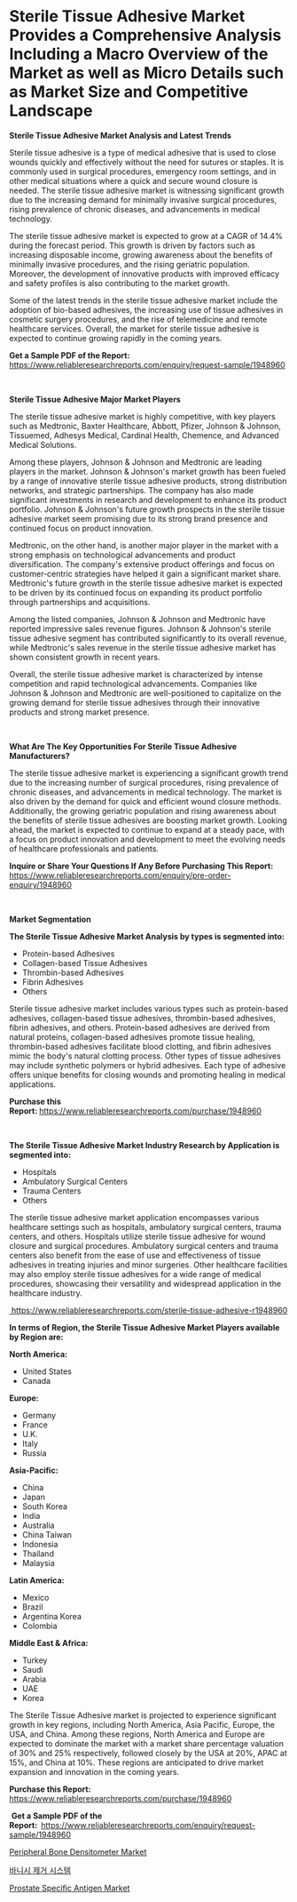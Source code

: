 <p><h1>Sterile Tissue Adhesive Market Provides a Comprehensive Analysis Including a Macro Overview of the Market as well as Micro Details such as Market Size and Competitive Landscape</h1></p><p><strong>Sterile Tissue Adhesive Market Analysis and Latest Trends</strong></p>
<p><p>Sterile tissue adhesive is a type of medical adhesive that is used to close wounds quickly and effectively without the need for sutures or staples. It is commonly used in surgical procedures, emergency room settings, and in other medical situations where a quick and secure wound closure is needed. The sterile tissue adhesive market is witnessing significant growth due to the increasing demand for minimally invasive surgical procedures, rising prevalence of chronic diseases, and advancements in medical technology.</p><p>The sterile tissue adhesive market is expected to grow at a CAGR of 14.4% during the forecast period. This growth is driven by factors such as increasing disposable income, growing awareness about the benefits of minimally invasive procedures, and the rising geriatric population. Moreover, the development of innovative products with improved efficacy and safety profiles is also contributing to the market growth.</p><p>Some of the latest trends in the sterile tissue adhesive market include the adoption of bio-based adhesives, the increasing use of tissue adhesives in cosmetic surgery procedures, and the rise of telemedicine and remote healthcare services. Overall, the market for sterile tissue adhesive is expected to continue growing rapidly in the coming years.</p></p>
<p><strong>Get a Sample PDF of the Report:&nbsp;</strong> <a href="https://www.reliableresearchreports.com/enquiry/request-sample/1948960">https://www.reliableresearchreports.com/enquiry/request-sample/1948960</a></p>
<p>&nbsp;</p>
<p><strong>Sterile Tissue Adhesive Major Market Players</strong></p>
<p><p>The sterile tissue adhesive market is highly competitive, with key players such as Medtronic, Baxter Healthcare, Abbott, Pfizer, Johnson & Johnson, Tissuemed, Adhesys Medical, Cardinal Health, Chemence, and Advanced Medical Solutions. </p><p>Among these players, Johnson & Johnson and Medtronic are leading players in the market. Johnson & Johnson's market growth has been fueled by a range of innovative sterile tissue adhesive products, strong distribution networks, and strategic partnerships. The company has also made significant investments in research and development to enhance its product portfolio. Johnson & Johnson's future growth prospects in the sterile tissue adhesive market seem promising due to its strong brand presence and continued focus on product innovation.</p><p>Medtronic, on the other hand, is another major player in the market with a strong emphasis on technological advancements and product diversification. The company's extensive product offerings and focus on customer-centric strategies have helped it gain a significant market share. Medtronic's future growth in the sterile tissue adhesive market is expected to be driven by its continued focus on expanding its product portfolio through partnerships and acquisitions.</p><p>Among the listed companies, Johnson & Johnson and Medtronic have reported impressive sales revenue figures. Johnson & Johnson's sterile tissue adhesive segment has contributed significantly to its overall revenue, while Medtronic's sales revenue in the sterile tissue adhesive market has shown consistent growth in recent years.</p><p>Overall, the sterile tissue adhesive market is characterized by intense competition and rapid technological advancements. Companies like Johnson & Johnson and Medtronic are well-positioned to capitalize on the growing demand for sterile tissue adhesives through their innovative products and strong market presence.</p></p>
<p>&nbsp;</p>
<p><strong>What Are The Key Opportunities For Sterile Tissue Adhesive Manufacturers?</strong></p>
<p><p>The sterile tissue adhesive market is experiencing a significant growth trend due to the increasing number of surgical procedures, rising prevalence of chronic diseases, and advancements in medical technology. The market is also driven by the demand for quick and efficient wound closure methods. Additionally, the growing geriatric population and rising awareness about the benefits of sterile tissue adhesives are boosting market growth. Looking ahead, the market is expected to continue to expand at a steady pace, with a focus on product innovation and development to meet the evolving needs of healthcare professionals and patients.</p></p>
<p><strong>Inquire or Share Your Questions If Any Before Purchasing This Report:</strong> <a href="https://www.reliableresearchreports.com/enquiry/pre-order-enquiry/1948960">https://www.reliableresearchreports.com/enquiry/pre-order-enquiry/1948960</a></p>
<p>&nbsp;</p>
<p><strong>Market Segmentation</strong></p>
<p><strong>The Sterile Tissue Adhesive Market Analysis by types is segmented into:</strong></p>
<p><ul><li>Protein-based Adhesives</li><li>Collagen-based Tissue Adhesives</li><li>Thrombin-based Adhesives</li><li>Fibrin Adhesives</li><li>Others</li></ul></p>
<p><p>Sterile tissue adhesive market includes various types such as protein-based adhesives, collagen-based tissue adhesives, thrombin-based adhesives, fibrin adhesives, and others. Protein-based adhesives are derived from natural proteins, collagen-based adhesives promote tissue healing, thrombin-based adhesives facilitate blood clotting, and fibrin adhesives mimic the body's natural clotting process. Other types of tissue adhesives may include synthetic polymers or hybrid adhesives. Each type of adhesive offers unique benefits for closing wounds and promoting healing in medical applications.</p></p>
<p><strong>Purchase this Report:&nbsp;</strong><a href="https://www.reliableresearchreports.com/purchase/1948960">https://www.reliableresearchreports.com/purchase/1948960</a></p>
<p>&nbsp;</p>
<p><strong>The Sterile Tissue Adhesive Market Industry Research by Application is segmented into:</strong></p>
<p><ul><li>Hospitals</li><li>Ambulatory Surgical Centers</li><li>Trauma Centers</li><li>Others</li></ul></p>
<p><p>The sterile tissue adhesive market application encompasses various healthcare settings such as hospitals, ambulatory surgical centers, trauma centers, and others. Hospitals utilize sterile tissue adhesive for wound closure and surgical procedures. Ambulatory surgical centers and trauma centers also benefit from the ease of use and effectiveness of tissue adhesives in treating injuries and minor surgeries. Other healthcare facilities may also employ sterile tissue adhesives for a wide range of medical procedures, showcasing their versatility and widespread application in the healthcare industry.</p></p>
<p><a href="https://www.reliableresearchreports.com/sterile-tissue-adhesive-r1948960">&nbsp;https://www.reliableresearchreports.com/sterile-tissue-adhesive-r1948960</a></p>
<p><strong>In terms of Region, the Sterile Tissue Adhesive Market Players available by Region are:</strong></p>
<p>
    <p> <strong> North America: </strong>
        <ul>
            <li>United States</li>
            <li>Canada</li>
        </ul>
        </p> 
    <p> <strong> Europe: </strong>
        <ul>
            <li>Germany</li>
            <li>France</li>
            <li>U.K.</li>
            <li>Italy</li>
            <li>Russia</li>
        </ul>
        </p> 
    <p> <strong> Asia-Pacific: </strong>
        <ul>
            <li>China</li>
            <li>Japan</li>
            <li>South Korea</li>
            <li>India</li>
            <li>Australia</li>
            <li>China Taiwan</li>
            <li>Indonesia</li>
            <li>Thailand</li>
            <li>Malaysia</li>
        </ul>
        </p> 
    <p> <strong> Latin America: </strong>
        <ul>
            <li>Mexico</li>
            <li>Brazil</li>
            <li>Argentina Korea</li>
            <li>Colombia</li>
        </ul>
        </p> 
    <p> <strong> Middle East & Africa: </strong>
        <ul>
            <li>Turkey</li>
            <li>Saudi</li>
            <li>Arabia</li>
            <li>UAE</li>
            <li>Korea</li>
        </ul>
    </p>
    </p>
<p><p>The Sterile Tissue Adhesive market is projected to experience significant growth in key regions, including North America, Asia Pacific, Europe, the USA, and China. Among these regions, North America and Europe are expected to dominate the market with a market share percentage valuation of 30% and 25% respectively, followed closely by the USA at 20%, APAC at 15%, and China at 10%. These regions are anticipated to drive market expansion and innovation in the coming years.</p></p>
<p><strong>Purchase this Report: </strong><a href="https://www.reliableresearchreports.com/purchase/1948960">https://www.reliableresearchreports.com/purchase/1948960</a></p>
<p>&nbsp;<strong>Get a Sample PDF of the Report:&nbsp;&nbsp;</strong><a href="https://www.reliableresearchreports.com/enquiry/request-sample/1948960">https://www.reliableresearchreports.com/enquiry/request-sample/1948960</a></p>
<p><strong></strong></p>
<p><p><a href="https://view.publitas.com/reportprime-1/peripheral-bone-densitometer-market-exploring-market-share-market-trends-and-future-growth/">Peripheral Bone Densitometer Market</a></p><p><a href="https://github.com/durgin521/Market-Research-Report-List-1/blob/main/839656156683.md">바니시 제거 시스템</a></p><p><a href="https://github.com/timeliteaut/Market-Research-Report-List-2/blob/main/prostate-specific-antigen-market.md">Prostate Specific Antigen Market</a></p></p>